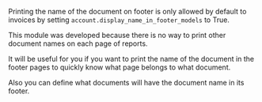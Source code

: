Printing the name of the document on footer is only allowed by default to invoices by
setting `account.display_name_in_footer_models` to True.

This module was developed because there is no way to print other document names on each
page of reports.

It will be useful for you if you want to print the name of the document in the footer
pages to quickly know what page belongs to what document.

Also you can define what documents will have the document name in its footer.
